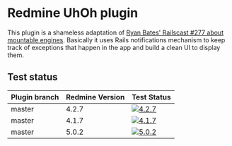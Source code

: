 Redmine UhOh plugin
===================

This plugin is a shameless adaptation of [Ryan Bates' Railscast #277 about mountable engines](http://railscasts.com/episodes/277). Basically it uses Rails notifications mechanism to keep track of exceptions that happen in the app and build a clean UI to display them.


Test status
------------

|Plugin branch| Redmine Version   | Test Status      |
|-------------|-------------------|------------------|
|master       | 4.2.7             | [![4.2.7][1]][5] |
|master       | 4.1.7             | [![4.1.7][2]][5] |
|master       | 5.0.2             | [![5.0.2][4]][5]|

[1]: https://github.com/tools-aoeur/redmine_uhoh/actions/workflows/4_2_7.yml/badge.svg
[2]: https://github.com/tools-aoeur/redmine_uhoh/actions/workflows/4_1_7.yml/badge.svg
[4]: https://github.com/tools-aoeur/redmine_uhoh/actions/workflows/5_0_2.yml/badge.svg
[5]: https://github.com/tools-aoeur/redmine_uhoh/actions
